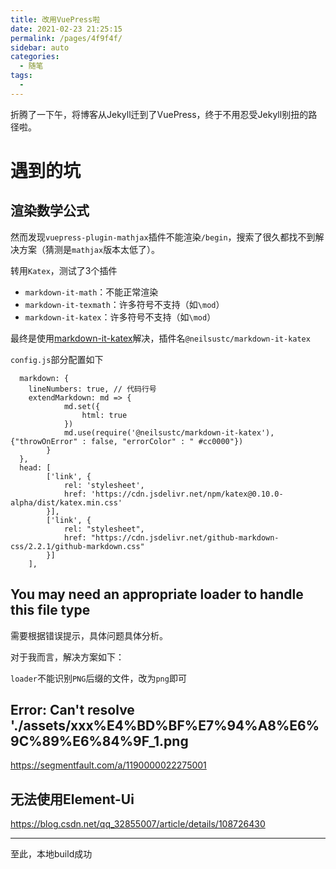 ```yaml
---
title: 改用VuePress啦
date: 2021-02-23 21:25:15
permalink: /pages/4f9f4f/
sidebar: auto
categories: 
  - 随笔
tags: 
  - 
---
```






折腾了一下午，将博客从Jekyll迁到了VuePress，终于不用忍受Jekyll别扭的路径啦。


# 遇到的坑

## 渲染数学公式

然而发现`vuepress-plugin-mathjax`插件不能渲染`/begin`，搜索了很久都找不到解决方案（猜测是`mathjax`版本太低了）。

转用`Katex`，测试了3个插件

-   `markdown-it-math`：不能正常渲染
-   `markdown-it-texmath`：许多符号不支持（如`\mod`）
-   `markdown-it-katex`：许多符号不支持（如`\mod`）

最终是使用[markdown-it-katex](https://github.com/yzhang-gh/markdown-it-katex)解决，插件名`@neilsustc/markdown-it-katex`



`config.js`部分配置如下

```
  markdown: {
    lineNumbers: true, // 代码行号
    extendMarkdown: md => {
            md.set({
                html: true
            })
            md.use(require('@neilsustc/markdown-it-katex'), {"throwOnError" : false, "errorColor" : " #cc0000"})
        }
  },
  head: [
        ['link', {
            rel: 'stylesheet',
            href: 'https://cdn.jsdelivr.net/npm/katex@0.10.0-alpha/dist/katex.min.css'
        }],
        ['link', {
            rel: "stylesheet",
            href: "https://cdn.jsdelivr.net/github-markdown-css/2.2.1/github-markdown.css"
        }]
    ],
```



##  You may need an appropriate loader to handle this file type

需要根据错误提示，具体问题具体分析。

对于我而言，解决方案如下：

`loader`不能识别`PNG`后缀的文件，改为`png`即可



## Error: Can't resolve './assets/xxx%E4%BD%BF%E7%94%A8%E6%9C%89%E6%84%9F_1.png

https://segmentfault.com/a/1190000022275001



## 无法使用Element-Ui

https://blog.csdn.net/qq_32855007/article/details/108726430



---

至此，本地build成功


